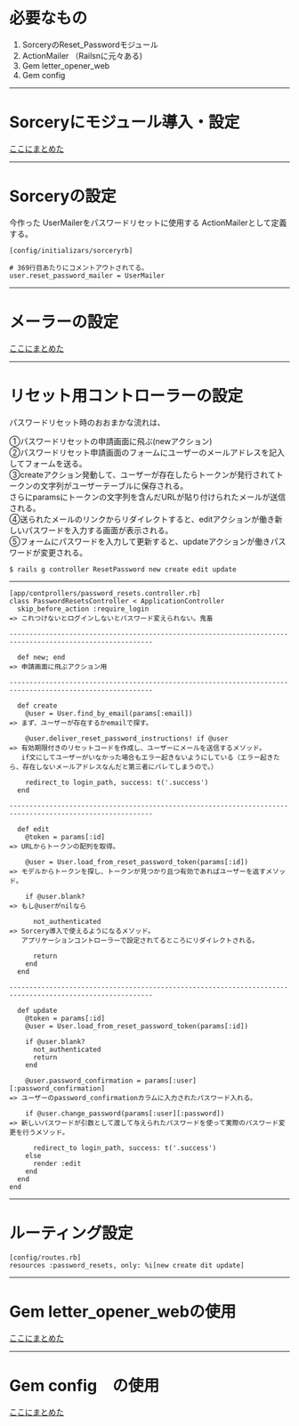 # 必要なもの
1. SorceryのReset_Passwordモジュール
2. ActionMailer （Railsnに元々ある)
3. Gem letter_opener_web
4. Gem config
***

# Sorceryにモジュール導入・設定
[ここにまとめた](https://github.com/Tarara33/TIL/blob/main/Rails/Gem/sorcery/reset_password.md)
***

 # Sorceryの設定
今作った UserMailerをパスワードリセットに使用する ActionMailerとして定義する。
~~~
[config/initializars/sorceryrb]

# 369行目あたりにコメントアウトされてる。
user.reset_password_mailer = UserMailer
~~~
***

# メーラーの設定
[ここにまとめた](https://github.com/Tarara33/TIL/blob/main/Rails/%E6%A9%9F%E8%83%BD/Action%20Mailer.md)
***

# リセット用コントローラーの設定
パスワードリセット時のおおまかな流れは、    

①パスワードリセットの申請画面に飛ぶ(newアクション)    
②パスワードリセット申請画面のフォームにユーザーのメールアドレスを記入してフォームを送る。        
③createアクション発動して、ユーザーが存在したらトークンが発行されてトークンの文字列がユーザーテーブルに保存される。    
  さらにparamsにトークンの文字列を含んだURLが貼り付けられたメールが送信される。    
④送られたメールのリンクからリダイレクトすると、editアクションが働き新しいパスワードを入力する画面が表示される。    
⑤フォームにパスワードを入力して更新すると、updateアクションが働きパスワードが変更される。
~~~
$ rails g controller ResetPassword new create edit update
~~~
***
~~~
[app/contprollers/password_resets.controller.rb]
class PasswordResetsController < ApplicationController
  skip_before_action :require_login
=> これつけないとログインしないとパスワード変えられない。鬼畜

----------------------------------------------------------------------------------------------------------

  def new; end
=> 申請画面に飛ぶアクション用

----------------------------------------------------------------------------------------------------------

  def create
    @user = User.find_by_email(params[:email])
=> まず、ユーザーが存在するかemailで探す。

    @user.deliver_reset_password_instructions! if @user
=> 有効期限付きのリセットコードを作成し、ユーザーにメールを送信するメソッド。
   if文にしてユーザーがいなかった場合もエラー起きないようにしている（エラー起きたら、存在しないメールアドレスなんだと第三者にバレてしまうので。）

    redirect_to login_path, success: t('.success')
  end

----------------------------------------------------------------------------------------------------------

  def edit
    @token = params[:id]
=> URLからトークンの配列を取得。

    @user = User.load_from_reset_password_token(params[:id])
=> モデルからトークンを探し、トークンが見つかり且つ有効であればユーザーを返すメソッド。

    if @user.blank?
=> もし@userがnilなら

      not_authenticated
=> Sorcery導入で使えるようになるメソッド。
   アプリケーションコントローラーで設定されてるところにリダイレクトされる。

      return
    end
  end

----------------------------------------------------------------------------------------------------------

  def update
    @token = params[:id]
    @user = User.load_from_reset_password_token(params[:id])

    if @user.blank?
      not_authenticated
      return
    end

    @user.password_confirmation = params[:user][:password_confirmation]
=> ユーザーのpassword_confirmationカラムに入力されたパスワード入れる。

    if @user.change_password(params[:user][:password])
=> 新しいパスワードが引数として渡して与えられたパスワードを使って実際のパスワード変更を行うメソッド。

      redirect_to login_path, success: t('.success')
    else
      render :edit
    end
  end
end
~~~
***

# ルーティング設定
~~~
[config/routes.rb]
resources :password_resets, only: %i[new create dit update]
~~~
***

# Gem letter_opener_webの使用
[ここにまとめた](https://github.com/Tarara33/TIL/blob/main/Rails/Gem/letter_opener_web.md)
***

# Gem config　の使用
[ここにまとめた](https://github.com/Tarara33/TIL/blob/main/Rails/Gem/config.md)

